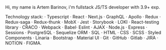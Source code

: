 Hi, my name is Artem Barinov, i'm fullstack JS/TS developer with 3.9+ exp.

Technology stack: · Typescript · React · Next.js · GraphQL · Apollo · Redux · Redux-saga · Redux-thunk · MobX · Jest · Storybook · LOKI · React-testing library · CRACO · Webpack · Babel· Eslint · AJAX · Node.js · Express · Sessions · PostgreSQL · Sequelize ORM · SQL · HTML · CSS · SCSS · Styled Components · Linaria · Bootstrap · Material UI · Git · GitHub · Gitlab · JIRA · NOTION · FIGMA.

